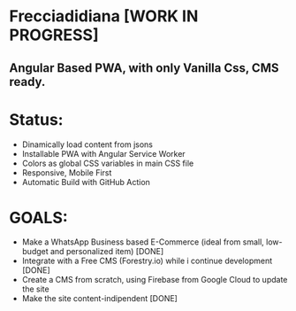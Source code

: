 # Frecciadidiana [WORK IN PROGRESS]

## Angular Based PWA, with only Vanilla Css, CMS ready. 

# Status:
- Dinamically load content from jsons
- Installable PWA with Angular Service Worker
- Colors as global CSS variables in main CSS file
- Responsive, Mobile First
- Automatic Build with GitHub Action

# GOALS: 
- Make a WhatsApp Business based E-Commerce (ideal from small, low-budget and personalized item) [DONE]
- Integrate with a Free CMS (Forestry.io) while i continue development [DONE]
- Create a CMS from scratch, using Firebase from Google Cloud to update the site
- Make the site content-indipendent [DONE]
